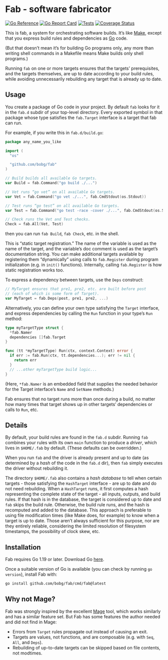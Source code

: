 # Fab - software fabricator

[![Go Reference](https://pkg.go.dev/badge/github.com/bobg/fab.svg)](https://pkg.go.dev/github.com/bobg/fab)
[![Go Report Card](https://goreportcard.com/badge/github.com/bobg/fab)](https://goreportcard.com/report/github.com/bobg/fab)
[![Tests](https://github.com/bobg/fab/actions/workflows/go.yml/badge.svg)](https://github.com/bobg/fab/actions/workflows/go.yml)
[![Coverage Status](https://coveralls.io/repos/github/bobg/fab/badge.svg?branch=main)](https://coveralls.io/github/bobg/fab?branch=main)

This is fab,
a system for orchestrating software builds.
It’s like [Make](https://en.wikipedia.org/wiki/Make_(software)),
except that you express build rules and dependencies as [Go](https://go.dev/) code.

(But that doesn’t mean it’s for building Go programs only,
any more than writing shell commands in a Makefile means Make builds only shell programs.)

Running `fab` on one or more targets ensures that the targets’ prerequisites,
and the targets themselves,
are up to date according to your build rules,
while avoiding unnecessarily rebuilding any target that is already up to date.

## Usage

You create a package of Go code in your project.
By default `fab` looks for it in the `fab.d` subdir of your top-level directory.
Every exported symbol in that package
whose type satisfies the `fab.Target` interface
is a target that fab can run.

For example, if you write this in `fab.d/build.go`:

```go
package any_name_you_like

import (
  "os"

  "github.com/bobg/fab"
)

// Build builds all available Go targets.
var Build = fab.Command("go build ./...")

// Vet runs “go vet” on all available Go targets.
var Vet = fab.Command("go vet ./...", fab.CmdStdout(os.Stdout))

// Test runs “go test” on all available Go targets.
var Test = fab.Command("go test -race -cover ./...", fab.CmdStdout(os.Stdout))

// Check runs the Vet and Test checks.
Check = fab.All(Vet, Test)
```

then you can run `fab Build`, `fab Check`, etc. in the shell.

This is “static target registration.”
The name of the variable is used as the name of the target,
and the variable’s doc comment is used as the target’s documentation string.
You can make additional targets available by registering them “dynamically”
using calls to `fab.Register` during program initialization
(e.g. in `init()` functions).
Internally, calling `fab.Register` is how static registration works too.

To express a dependency between targets, use the `Deps` construct:

```go
// MyTarget ensures that pre1, pre2, etc. are built before post
// (each of which is some form of Target).
var MyTarget = fab.Deps(post, pre1, pre2, ...)
```

Alternatively,
you can define your own type satisfying the `Target` interface,
and express dependencies by calling the `Run` function in your type’s `Run` method:

```go
type myTargetType struct {
  *fab.Namer
  dependencies []fab.Target
}

func (tt *myTargetType) Run(ctx, context.Context) error {
  if err := fab.Run(ctx, tt.dependencies...); err != nil {
    return err
  }
  // ...other myTargetType build logic...
}
```

(Here, `*fab.Namer` is an embedded field
that supplies the needed behavior
for the Target interface’s `Name` and `SetName` methods.)

Fab ensures that no target runs more than once during a build,
no matter how many times that target shows up in other targets’ dependencies
or calls to `Run`, etc.

## Details

By default, your build rules are found in the `fab.d` subdir.
Running `fab` combines your rules with its own `main` function to produce a _driver_,
which lives in `$HOME/.fab` by default.
(These defaults can be overridden.)

When you run `fab` and the driver is already present and up to date
(as determined by a _hash_ of the code in the `fab.d` dir),
then `fab` simply executes the driver without rebuilding it.

The directory `$HOME/.fab` also contains a _hash database_
to tell when certain targets -
those satisfying the `HashTarget` interface -
are up to date and do not need rebuilding.
When a `HashTarget` runs,
it first computes a hash representing the complete state of the target -
all inputs, outputs, and build rules.
If that hash is in the database,
the target is considered up to date and `fab` skips the build rule.
Otherwise, the build rule runs,
and the hash is recomputed and added to the database.
This approach is preferable to using file modification times
(like Make does, for example)
to know when a target is up to date.
Those aren’t always sufficient for this purpose,
nor are they entirely reliable,
considering the limited resolution of filesystem timestamps,
the possibility of clock skew, etc.

## Installation

Fab requires Go 1.19 or later.
Download Go [here](https://go.dev/dl/).

Once a suitable version of Go is available
(you can check by running `go version`),
install Fab with:

```sh
go install github.com/bobg/fab/cmd/fab@latest
```

## Why not Mage?

Fab was strongly inspired by the excellent [Mage](https://magefile.org/) tool,
which works similarly and has a similar feature set.
But Fab has some features the author needed and did not find in Mage:

- Errors from `Target` rules propagate out instead of causing an exit.
- Targets are values, not functions, and are composable (e.g. with `Seq`, `All`, and `Deps`).
- Rebuilding of up-to-date targets can be skipped based on file contents, not modtimes.
